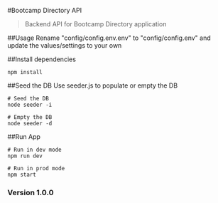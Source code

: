 #Bootcamp Directory API

>Backend API for Bootcamp Directory application

##Usage
Rename "config/config.env.env" to "config/config.env" and update the values/settings to your own

##Install dependencies
```
npm install
```

##Seed the DB
Use seeder.js to populate or empty the DB
```
# Seed the DB
node seeder -i

# Empty the DB
node seeder -d
```

##Run App
```
# Run in dev mode
npm run dev

# Run in prod mode
npm start
```



### Version 1.0.0